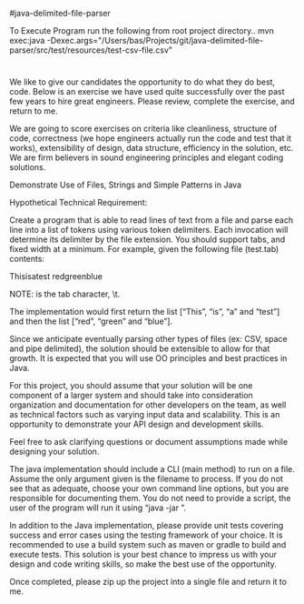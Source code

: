 #java-delimited-file-parser

To Execute Program run the following from root project directory..
mvn exec:java -Dexec.args="/Users/bas/Projects/git/java-delimited-file-parser/src/test/resources/test-csv-file.csv"

#
We like to give our candidates the opportunity to do what they do best, code. Below is an exercise we have used quite successfully over the past few years to hire great engineers. Please review, complete the exercise, and return to me.

We are going to score exercises on criteria like cleanliness, structure of code, correctness (we hope engineers actually run the code and test that it works), extensibility of design, data structure, efficiency in the solution, etc. We are firm believers in sound engineering principles and elegant coding solutions.

Demonstrate Use of Files, Strings and Simple Patterns in Java

Hypothetical Technical Requirement:

Create a program that is able to read lines of text from a file and parse each line into a list of tokens using various token delimiters.  Each invocation will determine its delimiter by the file extension. You should support tabs, and fixed width at a minimum. For example, given the following file (test.tab) contents:

This<tab>is<tab>a<tab>test
red<tab>green<tab>blue

NOTE: <tab> is the tab character, \t.

The implementation would first return the list [“This”, “is”, “a” and “test”] and then the list [“red”, “green” and “blue”].

Since we anticipate eventually parsing other types of files (ex: CSV, space and pipe delimited), the solution should be extensible to allow for that growth.  It is expected that you will use OO principles and best practices in Java.  

For this project, you should assume that your solution will be one component of a larger system and should take into consideration organization and documentation for other developers on the team, as well as technical factors such as varying input data and scalability.  This is an opportunity to demonstrate your API design and development skills.  

Feel free to ask clarifying questions or document assumptions made while designing your solution.

The java implementation should include a CLI (main method) to run on a file.  Assume the only argument given is the filename to process. If you do not see that as adequate, choose your own command line options, but you are responsible for documenting them.  You do not need to provide a script, the user of the program will run it using “java -jar <jar> <args>”.

In addition to the Java implementation, please provide unit tests covering success and error cases using the testing framework of your choice.  It is recommended to use a build system such as maven or gradle to build and execute tests. This solution is your best chance to impress us with your design and code writing skills, so make the best use of the opportunity.   

Once completed, please zip up the project into a single file and return it to me.
